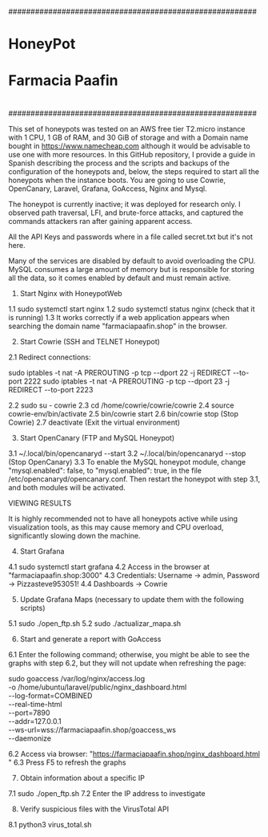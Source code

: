 ########################################################
#                                                      #
#			HoneyPot                                         #
#		     Farmacia Paafin                               #
#                                                      #
########################################################

This set of honeypots was tested on an AWS free tier T2.micro instance with 1 CPU, 1 GB of RAM, and 30 GiB of storage and with a Domain name bought in https://www.namecheap.com although it would be advisable to use one with more resources. In this GitHub repository, I 
provide a guide in Spanish describing the process and the scripts and backups of the configuration of the honeypots and, below, the steps required to start all the honeypots when the instance boots. You are going to use Cowrie, OpenCanary, Laravel, Grafana, GoAccess, Nginx and Mysql.

The honeypot is currently inactive; it was deployed for research only. I observed path traversal, LFI, and brute-force attacks, and captured the commands attackers ran after gaining apparent access.

All the API Keys and passwords where in a file called secret.txt but it's not here.

Many of the services are disabled by default to avoid overloading the CPU. MySQL consumes a large amount of memory but is responsible for storing all the data, so it comes enabled by default and must remain active.

1. Start Nginx with HoneypotWeb

1.1 sudo systemctl start nginx
1.2 sudo systemctl status nginx (check that it is running)
1.3 It works correctly if a web application appears when searching the domain name "farmaciapaafin.shop" in the browser.

2. Start Cowrie (SSH and TELNET Honeypot)

2.1 Redirect connections:

sudo iptables -t nat -A PREROUTING -p tcp --dport 22 -j REDIRECT --to-port 2222
sudo iptables -t nat -A PREROUTING -p tcp --dport 23 -j REDIRECT --to-port 2223

2.2 sudo su - cowrie
2.3 cd /home/cowrie/cowrie/cowrie
2.4 source cowrie-env/bin/activate
2.5 bin/cowrie start
2.6 bin/cowrie stop (Stop Cowrie)
2.7 deactivate (Exit the virtual environment)

3. Start OpenCanary (FTP and MySQL Honeypot)

3.1 ~/.local/bin/opencanaryd --start
3.2 ~/.local/bin/opencanaryd --stop (Stop OpenCanary)
3.3 To enable the MySQL honeypot module, change "mysql.enabled": false, to "mysql.enabled": true, in the file /etc/opencanaryd/opencanary.conf. Then restart the honeypot with step 3.1, and both modules will be activated.

VIEWING RESULTS

It is highly recommended not to have all honeypots active while using visualization tools, as this may cause memory and CPU overload, significantly slowing down the machine.

4. Start Grafana

4.1 sudo systemctl start grafana
4.2 Access in the browser at "farmaciapaafin.shop:3000"
4.3 Credentials: Username → admin, Password → Pizzasteve953051!
4.4 Dashboards → Cowrie

5. Update Grafana Maps (necessary to update them with the following scripts)

5.1 sudo ./open_ftp.sh
5.2 sudo ./actualizar_mapa.sh

6. Start and generate a report with GoAccess

6.1 Enter the following command; otherwise, you might be able to see the graphs with step 6.2, but they will not update when refreshing the page:

sudo goaccess /var/log/nginx/access.log \
  -o /home/ubuntu/laravel/public/nginx_dashboard.html \
  --log-format=COMBINED \
  --real-time-html \
  --port=7890 \
  --addr=127.0.0.1 \
  --ws-url=wss://farmaciapaafin.shop/goaccess_ws \
  --daemonize


6.2 Access via browser: "https://farmaciapaafin.shop/nginx_dashboard.html
"
6.3 Press F5 to refresh the graphs

7. Obtain information about a specific IP

7.1 sudo ./open_ftp.sh
7.2 Enter the IP address to investigate

8. Verify suspicious files with the VirusTotal API

8.1 python3 virus_total.sh
